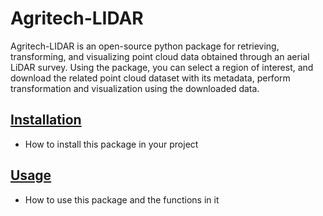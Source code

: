 # Agritech-LIDAR

Agritech-LIDAR is an open-source python package for retrieving, transforming, and visualizing point cloud data obtained through an aerial LiDAR survey. Using the package, you can select a region of interest, and download the related point cloud dataset with its metadata, perform transformation and visualization using the downloaded data.

## [Installation](installation)

-   How to install this package in your project

## [Usage](usage)

-   How to use this package and the functions in it

